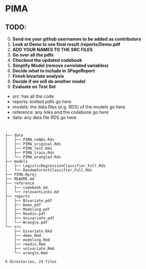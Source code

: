 # PIMA

## TODO:
0) **Send me your github usernames to be added as contributors**
1) **Look at Demo to see final result /reports/Demo.pdf**
2) **ADD YOUR NAMES TO THE SRC FILES**
3) **Go over all the pdfs**
4) **Checkout the updated codebook**
5) **Simplify Model (remove correlated variables)**
6) **Decide what to include in 3PageReport**
7) **Finish bivariate analysis**
8) **Decide if we will do another model**
8) **Evaluate on Test Set**

- src: has all the code
- reports: knitted pdfs go here
- models: the data files (e.g. RDS) of the models go here
- reference: any links and the codebook go here
- data: any data file RDS go here

```

.
├── data
│   ├── PIMA_noNAs.Rds
│   ├── PIMA_original.Rds
│   ├── PIMA_test.Rds
│   ├── PIMA_train.Rds
│   └── PIMA_wrangled.Rds
├── models
│   ├── LogisticRegressionClassifier_Full.Rds
│   └── RandomForestClassifier_Full.Rds
├── PIMA.Rproj
├── README.md
├── reference
│   ├── codebook.md
│   └── relevantLinks.md
├── reports
│   ├── Bivariate.pdf
│   ├── Demo.pdf
│   ├── Modeling.pdf
│   ├── Readin.pdf
│   ├── Univariate.pdf
│   └── Wrangle.pdf
└── src
    ├── bivariate.Rmd
    ├── demo.Rmd
    ├── modeling.Rmd
    ├── readin.Rmd
    ├── univariate.Rmd
    └── wrangle.Rmd

5 directories, 23 files
```
